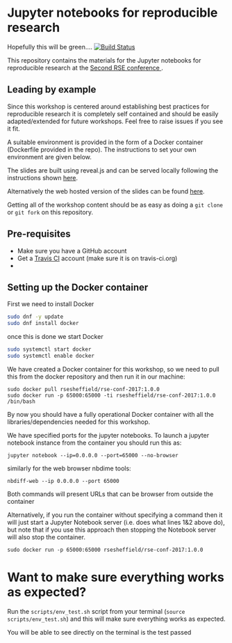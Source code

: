 # Jupyter notebooks for reproducible research

Hopefully this will be green....
[![Build Status](https://travis-ci.org/trallard/JNB_reproducible.svg?branch=master)](https://travis-ci.org/trallard/JNB_reproducible)

This repository contains the materials for the Jupyter notebooks for reproducible research at the [Second RSE conference ](http://rse.ac.uk/conf2017/).

## Leading by example

Since this workshop is centered  around establishing best practices for reproducible research it is completely self contained and should be easily adapted/extended for future workshops. Feel free to raise issues if you see it fit.

A suitable environment is provided in the form of a Docker container (Dockerfile provided in the repo). The instructions to set your own environment are given below.

The slides are built using reveal.js and can be served locally following the instructions shown [here](https://github.com/hakimel/reveal.js/).

Alternatively the web hosted version of the slides can be found [here]().

Getting all of the workshop content should be as easy as doing a `git clone` or `git fork` on this repository.

## Pre-requisites
- Make sure you have a GitHub account
- Get a [Travis CI](https://travis-ci.org) account (make sure it is on travis-ci.org)
-
## Setting up the Docker container  

First we need to install Docker
```bash
sudo dnf -y update
sudo dnf install docker
```

once this is done we start Docker
```bash
sudo systemctl start docker
sudo systemctl enable docker
```

We have created a Docker container for this workshop, so we need to pull this from the docker repository and then run it in our machine:
```
sudo docker pull rsesheffield/rse-conf-2017:1.0.0
sudo docker run -p 65000:65000 -ti rsesheffield/rse-conf-2017:1.0.0 /bin/bash
```
By now you should have a fully operational Docker container with all the libraries/dependencies needed for this workshop.

We have specified ports for the jupyter notebooks. To launch a jupyter notebook instance from the container you should run this as:
```
jupyter notebook --ip=0.0.0.0 --port=65000 --no-browser
```

similarly for the web browser nbdime tools:
```
nbdiff-web --ip 0.0.0.0 --port 65000
```

Both commands will present URLs that can be browser from outside the container

Alternatively, if you run the container without specifying a command then it will just start a Jupyter Notebook server (i.e. does what lines 1&2 above do), but note that if you use this approach then stopping the Notebook server will also stop the container.
```
sudo docker run -p 65000:65000 rsesheffield/rse-conf-2017:1.0.0
```

# Want to make sure everything works as expected?
Run the `scripts/env_test.sh` script from your terminal (`source scripts/env_test.sh`) and this will make sure everything works as expected.

You will be able to see directly on the terminal is the test passed

